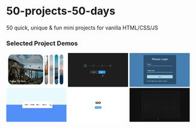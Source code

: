 # 50-projects-50-days
50 quick, unique &amp; fun mini projects for vanilla HTML/CSS/JS

### Selected Project Demos
<img src="SelectedDemos/1.gif" alt="demo1" width="160" height="90">
<img src="SelectedDemos/2.gif" alt="demo2" width="160" height="90">
<img src="SelectedDemos/8.gif" alt="demo3" width="160" height="90">
<img src="SelectedDemos/13.gif" alt="demo4" width="160" height="90">
<img src="SelectedDemos/34.gif" alt="demo5" width="160" height="90">
<img src="SelectedDemos/36.gif" alt="demo6" width="160" height="90">